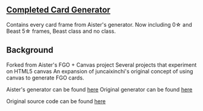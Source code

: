 ## [Completed Card Generator](https://azuto.github.io/FGO/fgo.html)
Contains every card frame from Aister's generator. Now including 0☆ and Beast 5☆ frames, Beast class and no class. 

## Background
Forked from Aister's FGO + Canvas project
Several projects that experiment on HTML5 canvas
An expansion of juncaixinchi's original concept of using canvas to generate FGO cards. 

Aister's generator can be found [here](https://aister.github.io/FGO/fgo.html)
Original generator can be found [here](https://juncaixinchi.github.io/FGO/fgo.html)

Original source code can be found [here](https://github.com/juncaixinchi/FGO)
